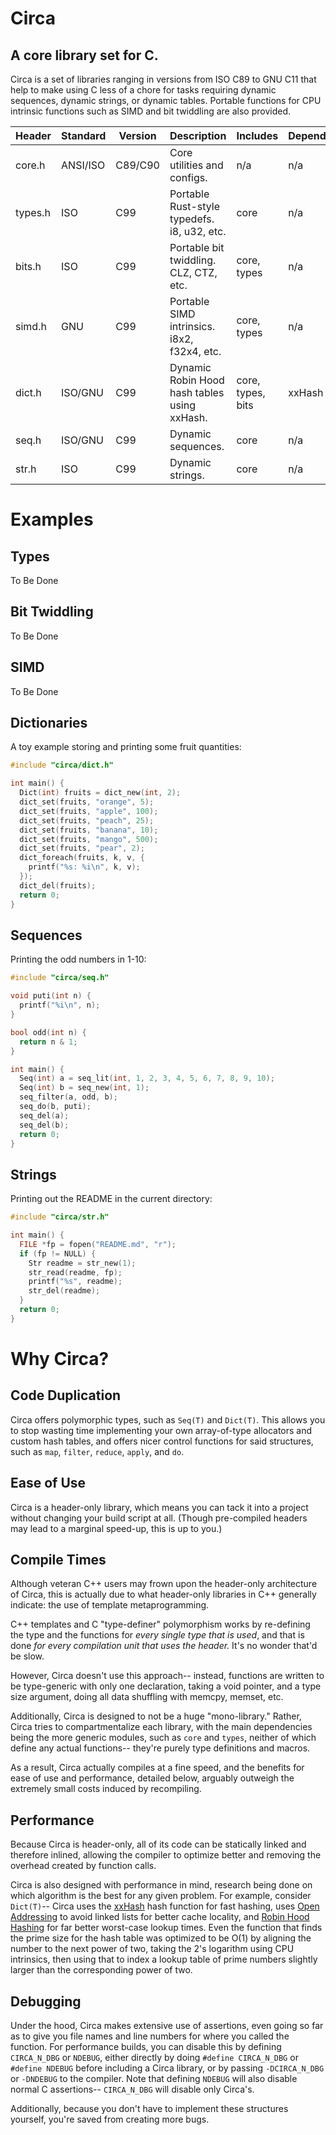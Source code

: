 # Circa
## A core library set for C.

Circa is a set of libraries ranging in versions from ISO C89 to GNU C11 that
help to make using C less of a chore for tasks requiring dynamic sequences,
dynamic strings, or dynamic tables. Portable functions for CPU intrinsic
functions such as SIMD and bit twiddling are also provided.

| Header  | Standard | Version | Description                                  | Includes           | Depends |
| ------- | -------- | ------- | -------------------------------------------- | ------------------ | ------- |
| core.h  | ANSI/ISO | C89/C90 | Core utilities and configs.                  | n/a                | n/a     |
| types.h | ISO      | C99     | Portable Rust-style typedefs. i8, u32, etc.  | core               | n/a     |
| bits.h  | ISO      | C99     | Portable bit twiddling. CLZ, CTZ, etc.       | core, types        | n/a     |
| simd.h  | GNU      | C99     | Portable SIMD intrinsics. i8x2, f32x4, etc.  | core, types        | n/a     |
| dict.h  | ISO/GNU  | C99     | Dynamic Robin Hood hash tables using xxHash. | core, types, bits  | xxHash  |
| seq.h   | ISO/GNU  | C99     | Dynamic sequences.                           | core               | n/a     |
| str.h   | ISO      | C99     | Dynamic strings.                             | core               | n/a     |

# Examples

## Types

To Be Done

## Bit Twiddling

To Be Done

## SIMD

To Be Done

## Dictionaries

A toy example storing and printing some fruit quantities:

```C
#include "circa/dict.h"

int main() {
  Dict(int) fruits = dict_new(int, 2);
  dict_set(fruits, "orange", 5);
  dict_set(fruits, "apple", 100);
  dict_set(fruits, "peach", 25);
  dict_set(fruits, "banana", 10);
  dict_set(fruits, "mango", 500);
  dict_set(fruits, "pear", 2);
  dict_foreach(fruits, k, v, {
    printf("%s: %i\n", k, v);
  });
  dict_del(fruits);
  return 0;
}
```

## Sequences

Printing the odd numbers in 1-10:

```C
#include "circa/seq.h"

void puti(int n) {
  printf("%i\n", n);
}

bool odd(int n) {
  return n & 1;
}

int main() {
  Seq(int) a = seq_lit(int, 1, 2, 3, 4, 5, 6, 7, 8, 9, 10);
  Seq(int) b = seq_new(int, 1);
  seq_filter(a, odd, b);
  seq_do(b, puti);
  seq_del(a);
  seq_del(b);
  return 0;
}
```

## Strings

Printing out the README in the current directory:

```C
#include "circa/str.h"

int main() {
  FILE *fp = fopen("README.md", "r");
  if (fp != NULL) {
    Str readme = str_new(1);
    str_read(readme, fp);
    printf("%s", readme);
    str_del(readme);
  }
  return 0;
}
```

# Why Circa?

## Code Duplication

Circa offers polymorphic types, such as `Seq(T)` and `Dict(T)`. This allows you
to stop wasting time implementing your own array-of-type allocators and custom
hash tables, and offers nicer control functions for said structures, such as
`map`, `filter`, `reduce`, `apply`, and `do`.

## Ease of Use

Circa is a header-only library, which means you can tack it into a project
without changing your build script at all. (Though pre-compiled headers may
lead to a marginal speed-up, this is up to you.)

## Compile Times

Although veteran C++ users may frown upon the header-only architecture of
Circa, this is actually due to what header-only libraries in C++ generally
indicate: the use of template metaprogramming.

C++ templates and C "type-definer" polymorphism works by re-defining the type
and the functions for *every single type that is used*, and that is done *for
every compilation unit that uses the header.* It's no wonder that'd be slow.

However, Circa doesn't use this approach-- instead, functions are written to be
type-generic with only one declaration, taking a void pointer, and a type size
argument, doing all data shuffling with memcpy, memset, etc.

Additionally, Circa is designed to not be a huge "mono-library." Rather, Circa
tries to compartmentalize each library, with the main dependencies being the
more generic modules, such as `core` and `types`, neither of which define any
actual functions-- they're purely type definitions and macros.

As a result, Circa actually compiles at a fine speed, and the benefits for ease
of use and performance, detailed below, arguably outweigh the extremely small
costs induced by recompiling.

## Performance

Because Circa is header-only, all of its code can be statically linked and
therefore inlined, allowing the compiler to optimize better and removing the
overhead created by function calls.

Circa is also designed with performance in mind, research being done on which
algorithm is the best for any given problem. For example, consider `Dict(T)`--
Circa uses the [xxHash](https://github.com/Cyan4973/xxHash) hash function for
fast hashing,
uses [Open Addressing](https://en.wikipedia.org/wiki/Open_addressing) to avoid 
linked lists for better cache locality, and
[Robin Hood Hashing](https://andre.arko.net/2017/08/24/robin-hood-hashing/) for
far better worst-case lookup times. Even the function that finds the prime size
for the hash table was optimized to be O(1) by aligning the number to the next
power of two, taking the 2's logarithm using CPU intrinsics, then using that
to index a lookup table of prime numbers slightly larger than the corresponding
power of two.

## Debugging

Under the hood, Circa makes extensive use of assertions, even going so far as
to give you file names and line numbers for where you called the function. For
performance builds, you can disable this by defining `CIRCA_N_DBG` or `NDEBUG`,
either directly by doing `#define CIRCA_N_DBG` or `#define NDEBUG` before
including a Circa library, or by passing `-DCIRCA_N_DBG` or `-DNDEBUG` to the
compiler. Note that defining `NDEBUG` will also disable normal C assertions--
`CIRCA_N_DBG` will disable only Circa's.

Additionally, because you don't have to implement these structures yourself,
you're saved from creating more bugs.
